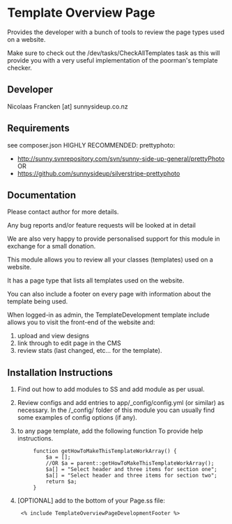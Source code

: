 Template Overview Page
================================================

Provides the developer with a bunch of tools to
review the page types used on a website.

Make sure to check out the
/dev/tasks/CheckAllTemplates
task as this will provide you with a very useful
implementation of the poorman's template checker.


Developer
-----------------------------------------------

Nicolaas Francken [at] sunnysideup.co.nz


Requirements
-----------------------------------------------

see composer.json
HIGHLY RECOMMENDED:
prettyphoto:
* http://sunny.svnrepository.com/svn/sunny-side-up-general/prettyPhoto OR
* https://github.com/sunnysideup/silverstripe-prettyphoto


Documentation
-----------------------------------------------

Please contact author for more details.

Any bug reports and/or feature requests will be
looked at in detail

We are also very happy to provide personalised support
for this module in exchange for a small donation.

This module allows you to review all your classes
(templates) used on a website.

It has a page type that lists all templates used on the website.

You can also include a footer on every page with information about the template being used.

When logged-in as admin, the TemplateDevelopment template include allows you to
visit the front-end of the website and:

1. upload and view designs
2. link through to edit page in the CMS
3. review stats (last changed, etc... for the template).


Installation Instructions
-----------------------------------------------

1. Find out how to add modules to SS and add module as per usual.

2. Review configs and add entries to app/_config/config.yml (or similar) as necessary.
	In the /_config/ folder of this module you can usually find
	some examples of config options (if any).

3. to any page template, add the following function
	To provide help instructions.

			function getHowToMakeThisTemplateWorkArray() {
				$a = [];
				//OR $a = parent::getHowToMakeThisTemplateWorkArray();
				$a[] = "Select header and three items for section one";
				$a[] = "Select header and three items for section two";
				return $a;
			}


4. [OPTIONAL] add to the bottom of your Page.ss file:

		<% include TemplateOverviewPageDevelopmentFooter %>

